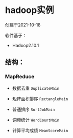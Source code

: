 # hadoop实例

创建于2021-10-18

软件基于：

- Hadoop2.10.1



## 结构：

### MapReduce

- 数据去重 `DuplicateMain`  

- 矩阵面积排序 `RectangleMain`

- 普通排序 `SortJobMain`

- 词频统计 `WordCountMain`

- 计算平均成绩 `MeanScoreMain`

